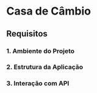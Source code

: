 # Casa de Câmbio


## Requisitos


### 1. Ambiente do Projeto


### 2. Estrutura da Aplicação


### 3. Interação com API


